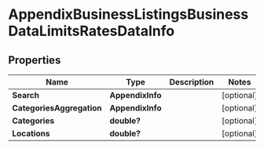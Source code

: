 # AppendixBusinessListingsBusinessDataLimitsRatesDataInfo


## Properties

| Name | Type | Description | Notes |
|------------ | ------------- | ------------- | -------------|
**Search** | **AppendixInfo** |  |[optional]|
**CategoriesAggregation** | **AppendixInfo** |  |[optional]|
**Categories** | **double?** |  |[optional]|
**Locations** | **double?** |  |[optional]|